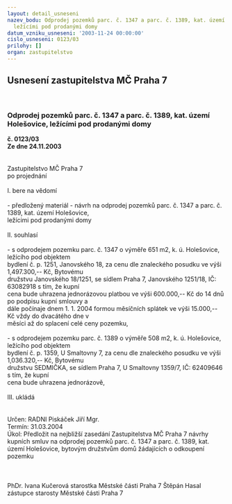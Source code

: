 ```yaml
---
layout: detail_usneseni
nazev_bodu: Odprodej pozemků parc. č. 1347 a parc. č. 1389, kat. území Holešovice,
  ležícími pod prodanými domy
datum_vzniku_usneseni: '2003-11-24 00:00:00'
cislo_usneseni: 0123/03
prilohy: []
organ: zastupitelstvo
---
```

<div id="ucUsn_pList" class="usn">
	<span><h2>Usnesení zastupitelstva MČ Praha 7 </h2>
<br></span><div class="standBody">
<span><h3>Odprodej pozemků parc. č. 1347 a parc. č. 1389, kat. území Holešovice, ležícími pod prodanými domy</h3></span><div class="center">
		<strong>č. 0123/03</strong><br>
	</div>
<div class="center">
		<strong>Ze dne 24.11.2003</strong><br><br>
	</div>
<br>Zastupitelstvo MČ Praha 7<br>po projednání<br><br>I.	bere na vědomí<br><br> - předložený materiál - návrh na odprodej pozemků parc. č. 1347 a parc. č. 1389, kat. území Holešovice, <br>   ležícimi pod  prodanými  domy<br><br>II.	souhlasí <br><br>- s odprodejem pozemku parc. č. 1347 o výměře 651 m2, k. ú. Holešovice, ležícího pod objektem <br>  bydlení č. p. 1251, Janovského 18, za cenu dle znaleckého posudku ve výši 1,497.300,-- Kč, Bytovému <br>  družstvu Janovského 18/1251, se sídlem Praha 7, Janovského 1251/18, IČ: 63082918 s tím, že kupní <br>  cena  bude uhrazena jednorázovou platbou ve výši 600.000,-- Kč do 14 dnů po podpisu kupní smlouvy a <br>  dále počínaje dnem 1. 1. 2004 formou měsíčních splátek ve výši 15.000,-- Kč vždy do dvacátého dne v <br>  měsíci až do splacení celé ceny pozemku,<br><br>- s odprodejem pozemku parc. č. 1389 o výměře 508 m2, k. ú. Holešovice, ležícího pod objektem <br>  bydlení č. p. 1359, U Smaltovny 7, za cenu dle znaleckého posudku ve výši 1,036.320,-- Kč, Bytovému <br>  družstvu SEDMIČKA,  se sídlem Praha 7, U Smaltovny 1359/7, IČ: 62409646 s tím, že kupní <br>  cena bude uhrazena jednorázově, <br><br>III.	ukládá <br><br><br>Určen:	RADNI Piskáček Jiří Mgr.<br>Termín: 31.03.2004<br>Úkol:	Předložit na nejbližší zasedání Zastupitelstva MČ Praha 7 návrhy kupních smluv na odprodej pozemků parc. č. 1347 a parc. č. 1389, kat. území Holešovice, bytovým družstvům domů žádajících o odkoupení pozemku  <br> <br><br> 	<br>PhDr. Ivana Kučerová starostka Městské části Praha 7	 Štěpán Hasal zástupce starosty Městské části Praha 7<br>	<br><br>
</div>
</div>